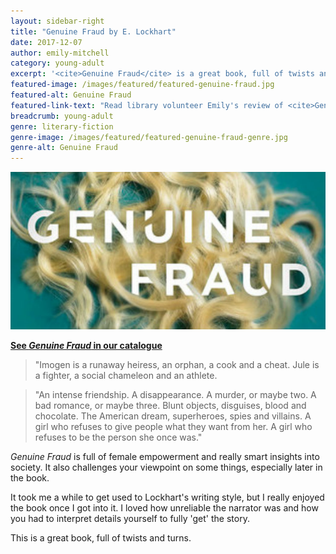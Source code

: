 ```yaml
---
layout: sidebar-right
title: "Genuine Fraud by E. Lockhart"
date: 2017-12-07
author: emily-mitchell
category: young-adult
excerpt: '<cite>Genuine Fraud</cite> is a great book, full of twists and turns.'
featured-image: /images/featured/featured-genuine-fraud.jpg
featured-alt: Genuine Fraud
featured-link-text: "Read library volunteer Emily's review of <cite>Genuine Fraud</cite>, by E. Lockhart."
breadcrumb: young-adult
genre: literary-fiction
genre-image: /images/featured/featured-genuine-fraud-genre.jpg
genre-alt: Genuine Fraud
---
```


![Genuine Fraud](/images/featured/featured-genuine-fraud.jpg)

**[See <cite>Genuine Fraud</cite> in our catalogue](https://suffolk.spydus.co.uk/cgi-bin/spydus.exe/ENQ/OPAC/BIBENQ?BRN=2196174)**

> "Imogen is a runaway heiress, an orphan, a cook and a cheat. Jule is a fighter, a social chameleon and an athlete.

> "An intense friendship. A disappearance. A murder, or maybe two. A bad romance, or maybe three. Blunt objects, disguises, blood and chocolate. The American dream, superheroes, spies and villains. A girl who refuses to give people what they want from her. A girl who refuses to be the person she once was."

<cite>Genuine Fraud</cite> is full of female empowerment and really smart insights into society. It also challenges your viewpoint on some things, especially later in the book.

It took me a while to get used to Lockhart's writing style, but I really enjoyed the book once I got into it. I loved how unreliable the narrator was and how you had to interpret details yourself to fully 'get' the story.

This is a great book, full of twists and turns.
